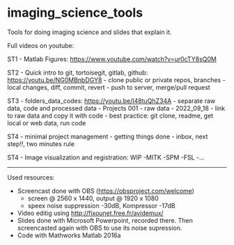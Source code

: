 # imaging_science_tools
Tools for doing imaging science and slides that explain it.

Full videos on youtube:

ST1 - Matlab Figures: https://www.youtube.com/watch?v=ur0cTY8sQ0M

ST2 - Quick intro to git, tortoisegit, gitlab, github: https://youtu.be/NG0MBnbDGY8
	- clone public or private repos, branches
	- local changes, diff, commit, revert
	- push to server, merge/pull request

ST3 - folders_data_codes: https://youtu.be/I48tuQhZ34A 
	- separate raw data,  code  and processed data
	- Projects 001
	- raw data - 2022_09_18
	- link to raw data and copy it with code
	- best practice: git clone, readme, get local or web data, run code

ST4 - minimal project management
	- getting things done - inbox, next step!!, two minutes rule

ST4 - Image visualization and registration: WIP
	-MITK
	-SPM
	-FSL
	-...







----


Used resources:

- Screencast done with OBS (https://obsproject.com/welcome) 
  - screen @ 2560 x 1440,  output @ 1920 x 1080
  - speex noise suppression -30dB, Kompressor  -17dB
- Video editig using http://fixounet.free.fr/avidemux/
- Slides done with Microsoft Powerpoint, recorded there. Then screencasted again with OBS to use its noise supression.
- Code with Mathworks Matlab 2016a

